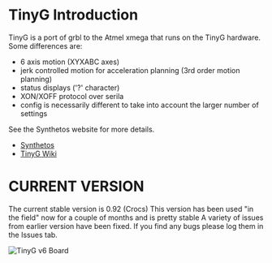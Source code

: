 TinyG Introduction
========

TinyG is a port of grbl to the Atmel xmega that runs on the TinyG hardware. Some differences are:

* 6 axis motion (XYXABC axes)
* jerk controlled motion for acceleration planning (3rd order motion planning)
* status displays ('?' character)
* XON/XOFF protocol over serila
* config is necessarily different to take into account the larger number of settings

See the Synthetos website for more details.

* [Synthetos](https://www.synthetos.com/)
* [TinyG Wiki](http://www.synthetos.com/wiki/index.php?title=Projects:TinyG)




CURRENT VERSION
========
The current stable version is 0.92 (Crocs)
This version has been used "in the field" now for a couple of months and is pretty stable
A variety of issues from earlier version have been fixed.
If you find any bugs please log them in the Issues tab.


![TinyG v6 Board](http://farm7.staticflickr.com/6080/6138119387_c6301797dd.jpg)

